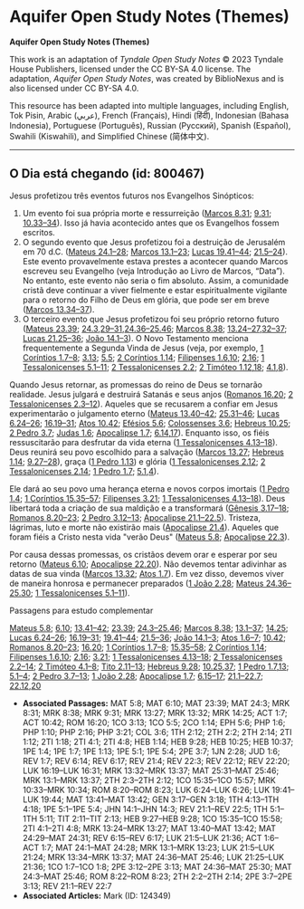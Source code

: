 # Aquifer Open Study Notes (Themes)

**Aquifer Open Study Notes (Themes)**

This work is an adaptation of *Tyndale Open Study Notes* © 2023 Tyndale House Publishers, licensed under the CC BY\-SA 4\.0 license. The adaptation, *Aquifer Open Study Notes*, was created by BiblioNexus and is also licensed under CC BY\-SA 4\.0\.

This resource has been adapted into multiple languages, including English, Tok Pisin, Arabic (عربي), French (Français), Hindi (हिंदी), Indonesian (Bahasa Indonesia), Portuguese (Português), Russian (Русский), Spanish (Español), Swahili (Kiswahili), and Simplified Chinese (简体中文).



--------------------------------

## O Dia está chegando (id: 800467)

Jesus profetizou três eventos futuros nos Evangelhos Sinópticos:

1. Um evento foi sua própria morte e ressurreição ([Marcos 8\.31](https://ref.ly/Mark8:31); [9\.31](https://ref.ly/Mark9:31); [10\.33–34](https://ref.ly/Mark10:33-Mark10:34)). Isso já havia acontecido antes que os Evangelhos fossem escritos.
2. O segundo evento que Jesus profetizou foi a destruição de Jerusalém em 70 d.C. ([Mateus 24\.1–28](https://ref.ly/Matt24:1-Matt24:28); [Marcos 13\.1–23](https://ref.ly/Mark13:1-Mark13:23); [Lucas 19\.41–44](https://ref.ly/Luke19:41-Luke19:44); [21\.5–24](https://ref.ly/Luke21:5-Luke21:24)). Este evento provavelmente estava prestes a acontecer quando Marcos escreveu seu Evangelho (veja Introdução ao Livro de Marcos, “Data”). No entanto, este evento não seria o fim absoluto. Assim, a comunidade cristã deve continuar a viver fielmente e estar espiritualmente vigilante para o retorno do Filho de Deus em glória, que pode ser em breve ([Marcos 13\.34–37](https://ref.ly/Mark13:34-Mark13:37)).
3. O terceiro evento que Jesus profetizou foi seu próprio retorno futuro ([Mateus 23\.39](https://ref.ly/Matt23:39); [24\.3](https://ref.ly/Matt24:3),[29–31](https://ref.ly/Matt24:29-Matt24:31),[24\.36–25\.46](https://ref.ly/Matt24:36-Matt25:46); [Marcos 8\.38](https://ref.ly/Mark8:38); [13\.24–27](https://ref.ly/Mark13:24-Mark13:27),[32–37](https://ref.ly/Mark13:32-Mark13:37); [Lucas 21\.25–36](https://ref.ly/Luke21:25-Luke21:36); [João 14\.1–3](https://ref.ly/John14:1-John14:3)). O Novo Testamento menciona frequentemente a Segunda Vinda de Jesus (veja, por exemplo, [1 Coríntios 1\.7–8](https://ref.ly/1Cor1:7-1Cor1:8); [3\.13](https://ref.ly/1Cor3:13); [5\.5](https://ref.ly/1Cor5:5); [2 Coríntios 1\.14](https://ref.ly/2Cor1:14); [Filipenses 1\.6](https://ref.ly/Phil1:6),[10](https://ref.ly/Phil1:10); [2\.16](https://ref.ly/Phil2:16); [1 Tessalonicenses 5\.1–11](https://ref.ly/1Thess5:1-1Thess5:11); [2 Tessalonicenses 2\.2](https://ref.ly/2Thess2:2); [2 Timóteo 1\.12](https://ref.ly/2Tim1:12),[18](https://ref.ly/2Tim1:18); [4\.1](https://ref.ly/2Tim4:1),[8](https://ref.ly/2Tim4:8)).

Quando Jesus retornar, as promessas do reino de Deus se tornarão realidade. Jesus julgará e destruirá Satanás e seus anjos ([Romanos 16\.20](https://ref.ly/Rom16:20); [2 Tessalonicenses 2\.3–12](https://ref.ly/2Thess2:3-2Thess2:12)). Aqueles que se recusarem a confiar em Jesus experimentarão o julgamento eterno ([Mateus 13\.40–42](https://ref.ly/Matt13:40-Matt13:42); [25\.31–46](https://ref.ly/Matt25:31-Matt25:46); [Lucas 6\.24–26](https://ref.ly/Luke6:24-Luke6:26); [16\.19–31](https://ref.ly/Luke16:19-Luke16:31); [Atos 10\.42](https://ref.ly/Acts10:42); [Efésios 5\.6](https://ref.ly/Eph5:6); [Colossenses 3\.6](https://ref.ly/Col3:6); [Hebreus 10\.25](https://ref.ly/Heb10:25); [2 Pedro 3\.7](https://ref.ly/2Pet3:7); [Judas 1\.6](https://ref.ly/Jude1:6); [Apocalipse 1\.7](https://ref.ly/Rev1:7); [6\.14](https://ref.ly/Rev6:14),[17](https://ref.ly/Rev6:17)). Enquanto isso, os fiéis ressuscitarão para desfrutar da vida eterna ([1 Tessalonicenses 4\.13–18](https://ref.ly/1Thess4:13-1Thess4:18)). Deus reunirá seu povo escolhido para a salvação ([Marcos 13\.27](https://ref.ly/Mark13:27); [Hebreus 1\.14](https://ref.ly/Heb1:14); [9\.27–28](https://ref.ly/Heb9:27-Heb9:28)), graça ([1 Pedro 1\.13](https://ref.ly/1Pet1:13)) e glória ([1 Tessalonicenses 2\.12](https://ref.ly/1Thess2:12); [2 Tessalonicenses 2\.14](https://ref.ly/2Thess2:14); [1 Pedro 1\.7](https://ref.ly/1Pet1:7); [5\.1](https://ref.ly/1Pet5:1),[4](https://ref.ly/1Pet5:4)).

Ele dará ao seu povo uma herança eterna e novos corpos imortais ([1 Pedro 1\.4](https://ref.ly/1Pet1:4); [1 Coríntios 15\.35–57](https://ref.ly/1Cor15:35-1Cor15:57); [Filipenses 3\.21](https://ref.ly/Phil3:21); [1 Tessalonicenses 4\.13–18](https://ref.ly/1Thess4:13-1Thess4:18)). Deus libertará toda a criação de sua maldição e a transformará ([Gênesis 3\.17–18](https://ref.ly/Gen3:17-Gen3:18); [Romanos 8\.20–23](https://ref.ly/Rom8:20-Rom8:23); [2 Pedro 3\.12–13](https://ref.ly/2Pet3:12-2Pet3:13); [Apocalipse 21\.1–22\.5](https://ref.ly/Rev21:1-Rev22:5)). Tristeza, lágrimas, luto e morte não existirão mais ([Apocalipse 21\.4](https://ref.ly/Rev21:4)). Aqueles que foram fiéis a Cristo nesta vida "verão Deus" ([Mateus 5\.8](https://ref.ly/Matt5:8); [Apocalipse 22\.3](https://ref.ly/Rev22:3)).

Por causa dessas promessas, os cristãos devem orar e esperar por seu retorno ([Mateus 6\.10](https://ref.ly/Matt6:10); [Apocalipse 22\.20](https://ref.ly/Rev22:20)). Não devemos tentar adivinhar as datas de sua vinda ([Marcos 13\.32](https://ref.ly/Mark13:32); [Atos 1\.7](https://ref.ly/Acts1:7)). Em vez disso, devemos viver de maneira honrosa e permanecer preparados ([1 João 2\.28](https://ref.ly/1John2:28); [Mateus 24\.36–25\.30](https://ref.ly/Matt24:36-Matt25:30); [1 Tessalonicenses 5\.1–11](https://ref.ly/1Thess5:1-1Thess5:11)).

Passagens para estudo complementar

[Mateus 5\.8](https://ref.ly/Matt5:8); [6\.10](https://ref.ly/Matt6:10); [13\.41–42](https://ref.ly/Matt13:41-Matt13:42); [23\.39](https://ref.ly/Matt23:39); [24\.3–25\.46](https://ref.ly/Matt24:3-Matt25:46); [Marcos 8\.38](https://ref.ly/Mark8:38); [13\.1–37](https://ref.ly/Mark13:1-Mark13:37); [14\.25](https://ref.ly/Mark14:25); [Lucas 6\.24–26](https://ref.ly/Luke6:24-Luke6:26); [16\.19–31](https://ref.ly/Luke16:19-Luke16:31); [19\.41–44](https://ref.ly/Luke19:41-Luke19:44); [21\.5–36](https://ref.ly/Luke21:5-Luke21:36); [João 14\.1–3](https://ref.ly/John14:1-John14:3); [Atos 1\.6–7](https://ref.ly/Acts1:6-Acts1:7); [10\.42](https://ref.ly/Acts10:42); [Romanos 8\.20–23](https://ref.ly/Rom8:22-Rom8:23); [16\.20](https://ref.ly/Rom16:20); [1 Coríntios 1\.7–8](https://ref.ly/1Cor1:7-1Cor1:8); [15\.35–58](https://ref.ly/1Cor15:35-1Cor15:58); [2 Coríntios 1\.14](https://ref.ly/2Cor1:14); [Filipenses 1\.6](https://ref.ly/Phil1:6),[10](https://ref.ly/Phil1:10); [2\.16](https://ref.ly/Phil2:16); [3\.21](https://ref.ly/Phil3:21); [1 Tessalonicenses 4\.13–18](https://ref.ly/1Thess4:13-1Thess4:18); [2 Tessalonicenses 2\.2–14](https://ref.ly/2Thess2:2-2Thess2:14); [2 Timóteo 4\.1–8](https://ref.ly/2Tim4:1-2Tim4:8); [Tito 2\.11–13](https://ref.ly/Titus2:11-Titus2:13); [Hebreus 9\.28](https://ref.ly/Heb9:28); [10\.25](https://ref.ly/Heb10:25),[37](https://ref.ly/Heb10:37); [1 Pedro 1\.7](https://ref.ly/1Pet1:7),[13](https://ref.ly/1Pet1:13); [5\.1–4](https://ref.ly/1Pet5:1-1Pet5:4); [2 Pedro 3\.7–13](https://ref.ly/2Pet3:7-2Pet3:13); [1 João 2\.28](https://ref.ly/1John2:28); [Apocalipse 1\.7](https://ref.ly/Rev1:7); [6\.15–17](https://ref.ly/Rev6:15-Rev6:17); [21\.1–22\.7](https://ref.ly/Rev21:1-Rev22:7); [22\.12](https://ref.ly/Rev22:12),[20](https://ref.ly/Rev22:20)

* **Associated Passages:** MAT 5:8; MAT 6:10; MAT 23:39; MAT 24:3; MRK 8:31; MRK 8:38; MRK 9:31; MRK 13:27; MRK 13:32; MRK 14:25; ACT 1:7; ACT 10:42; ROM 16:20; 1CO 3:13; 1CO 5:5; 2CO 1:14; EPH 5:6; PHP 1:6; PHP 1:10; PHP 2:16; PHP 3:21; COL 3:6; 1TH 2:12; 2TH 2:2; 2TH 2:14; 2TI 1:12; 2TI 1:18; 2TI 4:1; 2TI 4:8; HEB 1:14; HEB 9:28; HEB 10:25; HEB 10:37; 1PE 1:4; 1PE 1:7; 1PE 1:13; 1PE 5:1; 1PE 5:4; 2PE 3:7; 1JN 2:28; JUD 1:6; REV 1:7; REV 6:14; REV 6:17; REV 21:4; REV 22:3; REV 22:12; REV 22:20; LUK 16:19–LUK 16:31; MRK 13:32–MRK 13:37; MAT 25:31–MAT 25:46; MRK 13:1–MRK 13:37; 2TH 2:3–2TH 2:12; 1CO 15:35–1CO 15:57; MRK 10:33–MRK 10:34; ROM 8:20–ROM 8:23; LUK 6:24–LUK 6:26; LUK 19:41–LUK 19:44; MAT 13:41–MAT 13:42; GEN 3:17–GEN 3:18; 1TH 4:13–1TH 4:18; 1PE 5:1–1PE 5:4; JHN 14:1–JHN 14:3; REV 21:1–REV 22:5; 1TH 5:1–1TH 5:11; TIT 2:11–TIT 2:13; HEB 9:27–HEB 9:28; 1CO 15:35–1CO 15:58; 2TI 4:1–2TI 4:8; MRK 13:24–MRK 13:27; MAT 13:40–MAT 13:42; MAT 24:29–MAT 24:31; REV 6:15–REV 6:17; LUK 21:5–LUK 21:36; ACT 1:6–ACT 1:7; MAT 24:1–MAT 24:28; MRK 13:1–MRK 13:23; LUK 21:5–LUK 21:24; MRK 13:34–MRK 13:37; MAT 24:36–MAT 25:46; LUK 21:25–LUK 21:36; 1CO 1:7–1CO 1:8; 2PE 3:12–2PE 3:13; MAT 24:36–MAT 25:30; MAT 24:3–MAT 25:46; ROM 8:22–ROM 8:23; 2TH 2:2–2TH 2:14; 2PE 3:7–2PE 3:13; REV 21:1–REV 22:7
* **Associated Articles:** Mark (ID: 124349)

